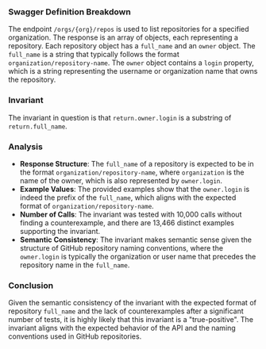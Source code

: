 ### Swagger Definition Breakdown
The endpoint `/orgs/{org}/repos` is used to list repositories for a specified organization. The response is an array of objects, each representing a repository. Each repository object has a `full_name` and an `owner` object. The `full_name` is a string that typically follows the format `organization/repository-name`. The `owner` object contains a `login` property, which is a string representing the username or organization name that owns the repository.

### Invariant
The invariant in question is that `return.owner.login` is a substring of `return.full_name`.

### Analysis
- **Response Structure**: The `full_name` of a repository is expected to be in the format `organization/repository-name`, where `organization` is the name of the owner, which is also represented by `owner.login`.
- **Example Values**: The provided examples show that the `owner.login` is indeed the prefix of the `full_name`, which aligns with the expected format of `organization/repository-name`.
- **Number of Calls**: The invariant was tested with 10,000 calls without finding a counterexample, and there are 13,466 distinct examples supporting the invariant.
- **Semantic Consistency**: The invariant makes semantic sense given the structure of GitHub repository naming conventions, where the `owner.login` is typically the organization or user name that precedes the repository name in the `full_name`.

### Conclusion
Given the semantic consistency of the invariant with the expected format of repository `full_name` and the lack of counterexamples after a significant number of tests, it is highly likely that this invariant is a "true-positive". The invariant aligns with the expected behavior of the API and the naming conventions used in GitHub repositories.
